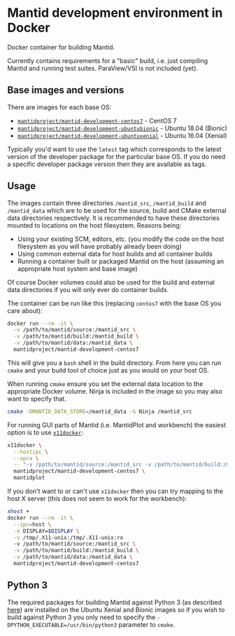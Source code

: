 # Mantid development environment in Docker

Docker container for building Mantid.

Currently contains requirements for a "basic" build, i.e. just compiling Mantid
and running test suites. ParaView/VSI is not included (yet).

## Base images and versions

There are images for each base OS:

- [`mantidproject/mantid-development-centos7`](https://hub.docker.com/r/mantidproject/mantid-development-centos7/) - CentOS 7
- [`mantidproject/mantid-development-ubuntubionic`](https://hub.docker.com/r/mantidproject/mantid-development-ubuntubionic/) - Ubuntu 18.04 (Bionic)
- [`mantidproject/mantid-development-ubuntuxenial`](https://hub.docker.com/r/mantidproject/mantid-development-ubuntuxenial/) - Ubuntu 16.04 (Xenial)

Typically you'd want to use the `latest` tag which corresponds to the latest
version of the developer package for the particular base OS. If you do need a
specific developer package version then they are available as tags.

## Usage

The images contain three directories `/mantid_src`, `/mantid_build` and
`/mantid_data` which are to be used for the source, build and CMake external
data directories respectively. It is recommended to have these directories
mounted to locations on the host filesystem. Reasons being:

- Using your existing SCM, editors, etc. (you modify the code on the host
  filesystem as you will have probably already been doing)
- Using common external data for host builds and all container builds
- Running a container built or packaged Mantid on the host (assuming an
  appropriate host system and base image)

Of course Docker volumes could also be used for the build and external data
directories if you will only ever do container builds.

The container can be run like this (replacing `centos7` with the base OS
you care about):

```sh
docker run --rm -it \
  -v /path/to/mantid/source:/mantid_src \
  -v /path/to/mantid/build:/mantid_build \
  -v /path/to/mantid/data:/mantid_data \
  mantidproject/mantid-development-centos7
```

This will give you a `bash` shell in the build directory. From here you can run
`cmake` and your build tool of choice just as you would on your host OS.

When running `cmake` ensure you set the external data location to the
appropriate Docker volume. Ninja is included in the image so you may also want
to specify that.

```sh
cmake -DMANTID_DATA_STORE=/mantid_data -G Ninja /mantid_src
```

For running GUI parts of Mantid (i.e. MantidPlot and workbench) the easiest
option is to use [`x11docker`](https://github.com/mviereck/x11docker):
```sh
x11docker \
  --hostipc \
  --xpra \
  -- "-v /path/to/mantid/source:/mantid_src -v /path/to/mantid/build:/mantid_build -v /path/to/mantid/data:/mantid_data" \
  mantidproject/mantid-development-centos7 \
  mantidplot
```

If you don't want to or can't use `x11docker` then you can try mapping to the
host X server (this does not seem to work for the workbench):
```sh
xhost +
docker run --rm -it \
  --ipc=host \
  -e DISPLAY=$DISPLAY \
  -v /tmp/.X11-unix:/tmp/.X11-unix:ro
  -v /path/to/mantid/source:/mantid_src \
  -v /path/to/mantid/build:/mantid_build \
  -v /path/to/mantid/data:/mantid_data \
  mantidproject/mantid-development-centos7
```

## Python 3

The required packages for building Mantid against Python 3 (as described
[here](http://developer.mantidproject.org/Python3.html#id2)) are installed on
the Ubuntu Xenial and Bionic images so if you wish to build against Python 3 you
only need to specify the `-DPYTHON_EXECUTABLE=/usr/bin/python3` parameter to
`cmake`.
